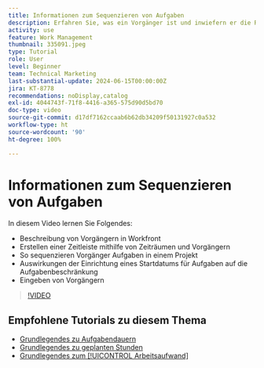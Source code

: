 ```yaml
---
title: Informationen zum Sequenzieren von Aufgaben
description: Erfahren Sie, was ein Vorgänger ist und inwiefern er die Reihenfolge der Aufgaben in einem Projekt bestimmt. Lernen Sie, mithilfe von Zeiträumen und Vorgängern eine Zeitleiste zu erstellen.
activity: use
feature: Work Management
thumbnail: 335091.jpeg
type: Tutorial
role: User
level: Beginner
team: Technical Marketing
last-substantial-update: 2024-06-15T00:00:00Z
jira: KT-8778
recommendations: noDisplay,catalog
exl-id: 4044743f-71f8-4416-a365-575d90d5bd70
doc-type: video
source-git-commit: d17df7162ccaab6b62db34209f50131927c0a532
workflow-type: ht
source-wordcount: '90'
ht-degree: 100%

---
```


# Informationen zum Sequenzieren von Aufgaben

In diesem Video lernen Sie Folgendes:

* Beschreibung von Vorgängern in Workfront
* Erstellen einer Zeitleiste mithilfe von Zeiträumen und Vorgängern
* So sequenzieren Vorgänger Aufgaben in einem Projekt
* Auswirkungen der Einrichtung eines Startdatums für Aufgaben auf die Aufgabenbeschränkung
* Eingeben von Vorgängern

>[!VIDEO](https://video.tv.adobe.com/v/335091/?quality=12&learn=on&enablevpops)

<!---
Learn more urls
There's a lot more you can learn about predecessors, such as dependency type and lag. [!DNL Workfront] recommends getting the basics down first, then pulling those other features into your project planning. If you're curious, here are some articles about additional functionality.
Overview of task predecessors
Create predecessor relationships by chaining tasks
Creating a predecessor relationship on the task list
Overview of lag types
Overview of task dependency types
--->

## Empfohlene Tutorials zu diesem Thema

* [Grundlegendes zu Aufgabendauern](/help/manage-work/tasks/understand-task-durations.md)
* [Grundlegendes zu geplanten Stunden](/help/manage-work/tasks/understand-planned-hours.md)
* [Grundlegendes zum [!UICONTROL Arbeitsaufwand]](/help/manage-work/tasks/understand-work-effort.md)
